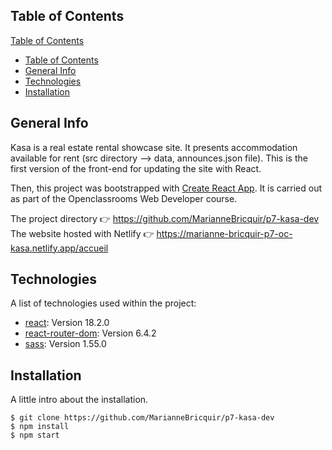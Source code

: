 ## Table of Contents
[Table of Contents](#table-of-contents)
- [Table of Contents](#table-of-contents)
- [General Info ](#general-info-)
- [Technologies ](#technologies-)
- [Installation ](#installation-)
   
## General Info <a name="part1"></a>

Kasa is a real estate rental showcase site. It presents accommodation available for rent (src directory --> data, announces.json file).
This is the first version of the front-end for updating the site with React.

Then, this project was bootstrapped with [Create React App](https://github.com/facebook/create-react-app).
It is carried out as part of the Openclassrooms Web Developer course.

The project directory :point_right: https://github.com/MarianneBricquir/p7-kasa-dev
The website hosted with Netlify :point_right: https://marianne-bricquir-p7-oc-kasa.netlify.app/accueil

## Technologies <a name="part2"></a>
A list of technologies used within the project:
* [react](https://github.com/facebook/create-react-app): Version 18.2.0
* [react-router-dom](https://reactrouter.com/en/main): Version 6.4.2
* [sass](https://sass-lang.com/documentation/): Version 1.55.0


## Installation <a name="part3"></a>
A little intro about the installation. 
```
$ git clone https://github.com/MarianneBricquir/p7-kasa-dev
$ npm install
$ npm start
```